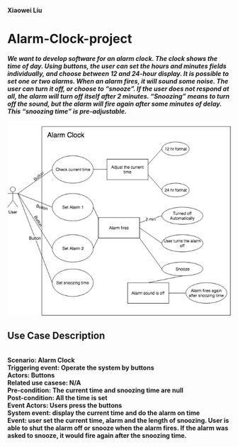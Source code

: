 <b> Xiaowei Liu <b>

# Alarm-Clock-project

<i>We want to develop software for an alarm clock.
The clock shows the time of day. Using buttons, the user can set the hours and minutes fields individually,
and choose between 12 and 24-hour display.
It is possible to set one or two alarms. When an alarm fires, it will sound some noise. The user can turn it off,
or choose to “snooze”. If the user does not respond at all, the alarm will turn off itself after 2 minutes.
“Snoozing” means to turn off the sound, but the alarm will fire again after some minutes of delay. This
“snoozing time” is pre-adjustable.</i>


  <img src="/Diagram.png" width="700px" />


## Use Case Description
<br>
Scenario: Alarm Clock
<br>
Triggering event: Operate the system by buttons
<br>
Actors: Buttons
<br>
Related use casese: N/A<br>
Pre-condition: The current time and snoozing time are null
<br>
Post-condition: All the time is set
<br>
Event Actors: Users press the buttons
<br>
System event: display the current time and do the alarm on time
<br>
Event: user set the current time, alarm and the length of snoozing. User is able to shut the alarm off or snooze when the alarm fires. If the alarm was asked to snooze, it would fire again after the snoozing time.

